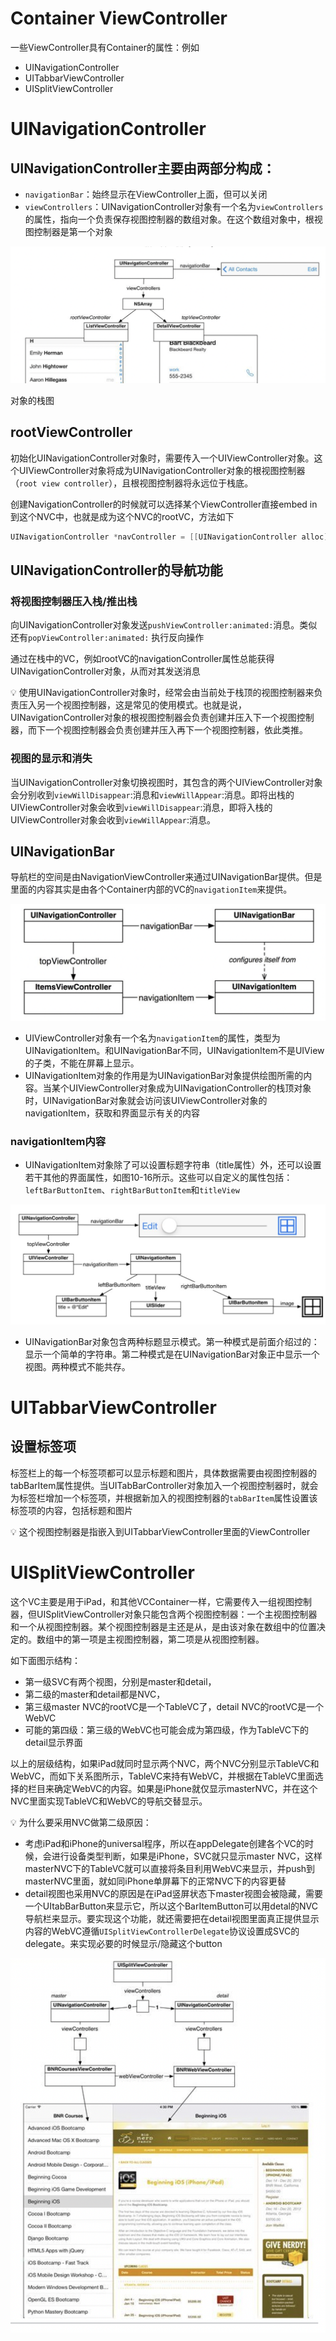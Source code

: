 # Container ViewController

一些ViewController具有Container的属性：例如

- UINavigationController
- UITabbarViewController
- UISplitViewController

# UINavigationController

## UINavigationController主要由两部分构成：

- `navigationBar`：始终显示在ViewController上面，但可以关闭
- `viewControllers`：UINavigationController对象有一个名为`viewControllers`的属性，指向一个负责保存视图控制器的数组对象。在这个数组对象中，根视图控制器是第一个对象

![对象的栈图](Container%20ViewController%20e8d2221bbb154fd9bda176feb7d83ec7/Untitled.png)

对象的栈图

## rootViewController

初始化UINavigationController对象时，需要传入一个UIViewController对象。这个UIViewController对象将成为UINavigationController对象的根视图控制器（`root view controller`），且根视图控制器将永远位于栈底。

创建NavigationController的时候就可以选择某个ViewController直接embed in到这个NVC中，也就是成为这个NVC的rootVC，方法如下

```objectivec
UINavigationController *navController = [[UINavigationController alloc] initWithRootViewController:itemsViewController];
```

## UINavigationController的导航功能

### 将视图控制器压入栈/推出栈

向UINavigationController对象发送`pushViewController:animated:`消息。类似还有`popViewController:animated:` 执行反向操作

通过在栈中的VC，例如rootVC的navigationController属性总能获得UINavigationController对象，从而对其发送消息

<aside>
💡 使用UINavigationController对象时，经常会由当前处于栈顶的视图控制器来负责压入另一个视图控制器，这是常见的使用模式。也就是说，UINavigationController对象的根视图控制器会负责创建并压入下一个视图控制器，而下一个视图控制器会负责创建并压入再下一个视图控制器，依此类推。

</aside>

### 视图的显示和消失

当UINavigationController对象切换视图时，其包含的两个UIViewController对象会分别收到`viewWillDisappear`:消息和`viewWillAppear`:消息。即将出栈的UIViewController对象会收到`viewWillDisappear`:消息，即将入栈的UIViewController对象会收到`viewWillAppear`:消息。

## UINavigationBar

导航栏的空间是由NavigationViewController来通过UINavigationBar提供。但是里面的内容其实是由各个Container内部的VC的`navigationItem`来提供。

![Untitled](Container%20ViewController%20e8d2221bbb154fd9bda176feb7d83ec7/Untitled%201.png)

- UIViewController对象有一个名为`navigationItem`的属性，类型为UINavigationItem。和UINavigationBar不同，UINavigationItem不是UIView的子类，不能在屏幕上显示。
- UINavigationItem对象的作用是为UINavigationBar对象提供绘图所需的内容。当某个UIViewController对象成为UINavigationController的栈顶对象时，UINavigationBar对象就会访问该UIViewController对象的navigationItem，获取和界面显示有关的内容

### navigationItem内容

- UINavigationItem对象除了可以设置标题字符串（title属性）外，还可以设置若干其他的界面属性，如图10-16所示。这些可以自定义的属性包括：`leftBarButtonItem`、`rightBarButtonItem`和`titleView`

![Untitled](Container%20ViewController%20e8d2221bbb154fd9bda176feb7d83ec7/Untitled%202.png)

- UINavigationBar对象包含两种标题显示模式。第一种模式是前面介绍过的：显示一个简单的字符串。第二种模式是在UINavigationBar对象正中显示一个视图。两种模式不能共存。

# UITabbarViewController

## 设置标签项

标签栏上的每一个标签项都可以显示标题和图片，具体数据需要由视图控制器的tabBarItem属性提供。当UITabBarController对象加入一个视图控制器时，就会为标签栏增加一个标签项，并根据新加入的视图控制器的`tabBarItem`属性设置该标签项的内容，包括标题和图片

<aside>
💡 这个视图控制器是指嵌入到UITabbarViewController里面的ViewController

</aside>

# UISplitViewController

这个VC主要是用于iPad，和其他VCContainer一样，它需要传入一组视图控制器，但UISplitViewController对象只能包含两个视图控制器：一个主视图控制器和一个从视图控制器。某个视图控制器是主还是从，是由该对象在数组中的位置决定的。数组中的第一项是主视图控制器，第二项是从视图控制器。

如下面图示结构：

- 第一级SVC有两个视图，分别是master和detail，
- 第二级的master和detail都是NVC，
- 第三级master NVC的rootVC是一个TableVC了，detail NVC的rootVC是一个WebVC
- 可能的第四级：第三级的WebVC也可能会成为第四级，作为TableVC下的detail显示界面

以上的层级结构，如果iPad就同时显示两个NVC，两个NVC分别显示TableVC和WebVC，而如下关系图所示，TableVC来持有WebVC，并根据在TableVC里面选择的栏目来确定WebVC的内容。如果是iPhone就仅显示masterNVC，并在这个NVC里面实现TableVC和WebVC的导航交替显示。

<aside>
💡 为什么要采用NVC做第二级原因：

- 考虑iPad和iPhone的universal程序，所以在appDelegate创建各个VC的时候，会进行设备类型判断，如果是iPhone，SVC就只显示master NVC，这样masterNVC下的TableVC就可以直接将条目利用WebVC来显示，并push到masterNVC里面，就如同iPhone单屏幕下的正常NVC下的内容更替
- detail视图也采用NVC的原因是在iPad竖屏状态下master视图会被隐藏，需要一个UItabBarButton来显示它，所以这个BarItemButton可以用detal的NVC导航栏来显示。要实现这个功能，就还需要把在detail视图里面真正提供显示内容的WebVC遵循`UISplitViewControllerDelegate`协议设置成SVC的delegate。来实现必要的时候显示/隐藏这个button
</aside>

![Untitled](Container%20ViewController%20e8d2221bbb154fd9bda176feb7d83ec7/Untitled%203.png)